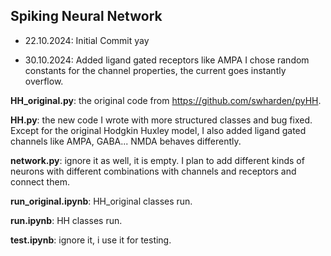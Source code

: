 ## Spiking Neural Network

- 22.10.2024: Initial Commit
    yay

- 30.10.2024: Added ligand gated receptors like AMPA
    I chose random constants for the channel properties, the current goes instantly overflow. 

**HH_original.py**: the original code from https://github.com/swharden/pyHH.

**HH.py**: the new code I wrote with more structured classes and bug fixed. Except for the original Hodgkin Huxley model, I also added ligand gated channels like AMPA, GABA... NMDA behaves differently.

**network.py**: ignore it as well, it is empty. I plan to add different kinds of neurons with different combinations with channels and receptors and connect them. 

**run_original.ipynb**: HH_original classes run. 

**run.ipynb**: HH classes run. 

**test.ipynb**: ignore it, i use it for testing.
